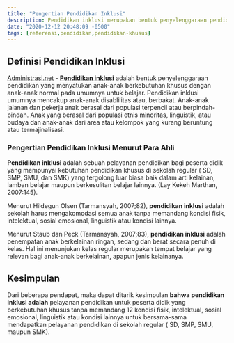 ```yaml
---
title: "Pengertian Pendidikan Inklusi"
description: Pendidikan inklusi merupakan bentuk penyelenggaraan pendidikan yang menyatukan anak-anak berkebutuhan khusus dengan anak-anak normal pada umumnya untuk belajar.
date: "2020-12-12 20:48:09 -0500"
tags: [referensi,pendidikan,pendidikan-khusus]
---
```



## Definisi Pendidikan Inklusi
[Administrasi.net](/ "Administrasi.net") - **[Pendidikan inklusi](/teori/pendidikan-inklusi "Pendidikan Inklusi")** adalah bentuk penyelenggaraan pendidikan yang menyatukan anak-anak berkebutuhan khusus dengan anak-anak normal pada umumnya untuk belajar. Pendidikan inklusi umumnya mencakup anak-anak disablilitas atau, berbakat. Anak-anak jalanan dan pekerja anak berasal dari populasi terpencil atau berpindah-pindah. Anak yang berasal dari populasi etnis minoritas, linguistik, atau budaya dan anak-anak dari area atau kelompok yang kurang beruntung atau termajinalisasi. 

### Pengertian Pendidikan Inklusi Menurut Para Ahli
**Pendidikan inklusi** adalah sebuah pelayanan pendidikan bagi peserta didik yang mempunyai kebutuhan pendidikan khusus di sekolah regular ( SD, SMP, SMU, dan SMK) yang tergolong luar biasa baik dalam arti kelainan, lamban belajar maupun berkesulitan belajar lainnya. (Lay Kekeh Marthan, 2007:145). 

Menurut Hildegun Olsen (Tarmansyah, 2007;82), **pendidikan inklusi** adalah sekolah harus mengakomodasi semua anak tanpa memandang kondisi fisik, intelektual, sosial emosional, linguistik atau kondisi lainnya. 

Menurut Staub dan Peck (Tarmansyah, 2007;83), **pendidikan inklusi** adalah penempatan anak berkelainan ringan, sedang dan berat secara penuh di kelas. Hal ini menunjukan kelas regular merupakan tempat belajar yang relevan bagi anak-anak berkelainan, apapun jenis kelainanya. 

## Kesimpulan
Dari beberapa pendapat, maka dapat ditarik kesimpulan **bahwa pendidikan inklusi adalah** pelayanan pendidikan untuk peserta didik yang berkebutuhan khusus tanpa memandang 12 kondisi fisik, intelektual, sosial emosional, linguistik atau kondisi lainnya untuk bersama-sama mendapatkan pelayanan pendidikan di sekolah regular ( SD, SMP, SMU, maupun SMK).


